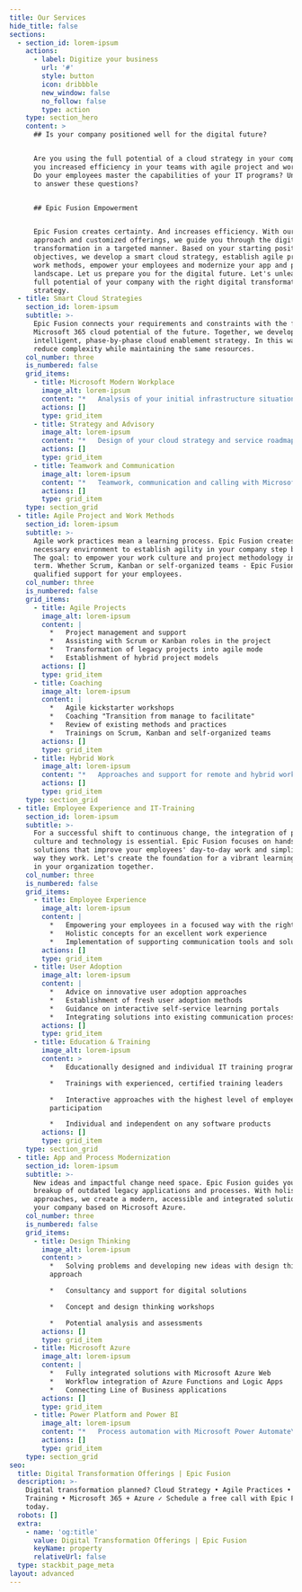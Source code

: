 ```yaml
---
title: Our Services
hide_title: false
sections:
  - section_id: lorem-ipsum
    actions:
      - label: Digitize your business
        url: '#'
        style: button
        icon: dribbble
        new_window: false
        no_follow: false
        type: action
    type: section_hero
    content: >
      ## Is your company positioned well for the digital future?


      Are you using the full potential of a cloud strategy in your company? Have
      you increased efficiency in your teams with agile project and work models?
      Do your employees master the capabilities of your IT programs? Unsure how
      to answer these questions?


      ## Epic Fusion Empowerment


      Epic Fusion creates certainty. And increases efficiency. With our integral
      approach and customized offerings, we guide you through the digital
      transformation in a targeted manner. Based on your starting position and
      objectives, we develop a smart cloud strategy, establish agile project and
      work methods, empower your employees and modernize your app and process
      landscape. Let us prepare you for the digital future. Let's unleash the
      full potential of your company with the right digital transformation
      strategy.
  - title: Smart Cloud Strategies
    section_id: lorem-ipsum
    subtitle: >-
      Epic Fusion connects your requirements and constraints with the full
      Microsoft 365 cloud potential of the future. Together, we develop an
      intelligent, phase-by-phase cloud enablement strategy. In this way, we
      reduce complexity while maintaining the same resources.
    col_number: three
    is_numbered: false
    grid_items:
      - title: Microsoft Modern Workplace
        image_alt: lorem-ipsum
        content: "*   Analysis of your initial infrastructure situation\r\n*   Evaluation and planning of the cloud identity\r\n*   Design and implementation of a Modern Workplace\r\n*   Optimized use of service potential\r\n*   Rollout and training for all employees\n"
        actions: []
        type: grid_item
      - title: Strategy and Advisory
        image_alt: lorem-ipsum
        content: "*   Design of your cloud strategy and service roadmap\r\n*   Vision workshops with integrated concepts and advise\r\n*   Support for change management and change processes\r\n*   Technical change advisory on the M365 platform\r\n*   Focused guidance through the digital transformation of your company\n"
        actions: []
        type: grid_item
      - title: Teamwork and Communication
        image_alt: lorem-ipsum
        content: "*   Teamwork, communication and calling with Microsoft Teams\r\n*   Use of modern intranet hub solutions\r\n*   Knowledge and task management with Microsoft or Atlassian\r\n*   More effective meetings thanks to the Agenda App\r\n*   Professional IT training for your employees\n"
        actions: []
        type: grid_item
    type: section_grid
  - title: Agile Project and Work Methods
    section_id: lorem-ipsum
    subtitle: >-
      Agile work practices mean a learning process. Epic Fusion creates the
      necessary environment to establish agility in your company step by step.
      The goal: to empower your work culture and project methodology in the long
      term. Whether Scrum, Kanban or self-organized teams - Epic Fusion provides
      qualified support for your employees.
    col_number: three
    is_numbered: false
    grid_items:
      - title: Agile Projects
        image_alt: lorem-ipsum
        content: |
          *   Project management and support
          *   Assisting with Scrum or Kanban roles in the project
          *   Transformation of legacy projects into agile mode
          *   Establishment of hybrid project models
        actions: []
        type: grid_item
      - title: Coaching
        image_alt: lorem-ipsum
        content: |
          *   Agile kickstarter workshops
          *   Coaching "Transition from manage to facilitate"
          *   Review of existing methods and practices
          *   Trainings on Scrum, Kanban and self-organized teams
        actions: []
        type: grid_item
      - title: Hybrid Work
        image_alt: lorem-ipsum
        content: "*   Approaches and support for remote and hybrid work\r\n*   Making the needs of teams and people in the virtual world a reality\r\n*   Consulting on effective and meaningful meetings\r\n*   Workshops to reflect on existing work models\n"
        actions: []
        type: grid_item
    type: section_grid
  - title: Employee Experience and IT-Training
    section_id: lorem-ipsum
    subtitle: >-
      For a successful shift to continuous change, the integration of people,
      culture and technology is essential. Epic Fusion focuses on hands-on
      solutions that improve your employees' day-to-day work and simplify the
      way they work. Let's create the foundation for a vibrant learning culture
      in your organization together.
    col_number: three
    is_numbered: false
    grid_items:
      - title: Employee Experience
        image_alt: lorem-ipsum
        content: |
          *   Empowering your employees in a focused way with the right strategy
          *   Holistic concepts for an excellent work experience
          *   Implementation of supporting communication tools and solutions
        actions: []
        type: grid_item
      - title: User Adoption
        image_alt: lorem-ipsum
        content: |
          *   Advice on innovative user adoption approaches
          *   Establishment of fresh user adoption methods
          *   Guidance on interactive self-service learning portals
          *   Integrating solutions into existing communication processes
        actions: []
        type: grid_item
      - title: Education & Training
        image_alt: lorem-ipsum
        content: >
          *   Educationally designed and individual IT training programs

          *   Trainings with experienced, certified training leaders

          *   Interactive approaches with the highest level of employee
          participation

          *   Individual and independent on any software products
        actions: []
        type: grid_item
    type: section_grid
  - title: App and Process Modernization
    section_id: lorem-ipsum
    subtitle: >-
      New ideas and impactful change need space. Epic Fusion guides you in the
      breakup of outdated legacy applications and processes. With holistic
      approaches, we create a modern, accessible and integrated solution for
      your company based on Microsoft Azure.
    col_number: three
    is_numbered: false
    grid_items:
      - title: Design Thinking
        image_alt: lorem-ipsum
        content: >
          *   Solving problems and developing new ideas with design thinking
          approach

          *   Consultancy and support for digital solutions

          *   Concept and design thinking workshops

          *   Potential analysis and assessments
        actions: []
        type: grid_item
      - title: Microsoft Azure
        image_alt: lorem-ipsum
        content: |
          *   Fully integrated solutions with Microsoft Azure Web
          *   Workflow integration of Azure Functions and Logic Apps
          *   Connecting Line of Business applications
        actions: []
        type: grid_item
      - title: Power Platform and Power BI
        image_alt: lorem-ipsum
        content: "*   Process automation with Microsoft Power Automate\r\n*   Easily scalable mini-apps for your employees\r\n*   Real-time data visualization with Microsoft Power BI\n"
        actions: []
        type: grid_item
    type: section_grid
seo:
  title: Digital Transformation Offerings | Epic Fusion
  description: >-
    Digital transformation planned? Cloud Strategy • Agile Practices • IT
    Training • Microsoft 365 + Azure ✓ Schedule a free call with Epic Fusion
    today.
  robots: []
  extra:
    - name: 'og:title'
      value: Digital Transformation Offerings | Epic Fusion
      keyName: property
      relativeUrl: false
  type: stackbit_page_meta
layout: advanced
---
```

